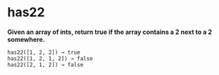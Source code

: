 # has22

**Given an array of ints, return true if the array contains a 2 next to a 2 somewhere.**

```
has22([1, 2, 2]) → true
has22([1, 2, 1, 2]) → false
has22([2, 1, 2]) → false
```